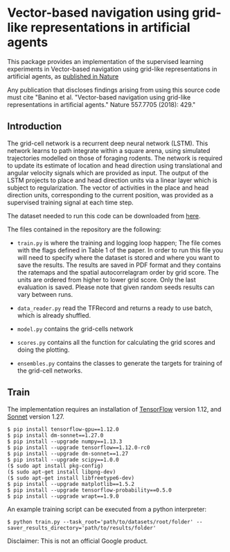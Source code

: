 # Vector-based navigation using grid-like representations in artificial agents

This package provides an implementation of the supervised learning experiments
in Vector-based navigation using grid-like representations in artificial agents,
as [published in Nature](https://www.nature.com/articles/s41586-018-0102-6)

Any publication that discloses findings arising from using this source code must
cite "Banino et al. "Vector-based navigation using grid-like representations in
artificial agents." Nature 557.7705 (2018): 429."

## Introduction

The grid-cell network is a recurrent deep neural network (LSTM). This network
learns to path integrate within a square arena, using simulated trajectories
modelled on those of foraging rodents. The network is required to update its
estimate of location and head direction using translational and angular velocity
signals which are provided as input. The output of the LSTM projects to place
and head direction units via a linear layer which is subject to regularization.
The vector of activities in the place and head direction units, corresponding to
the current position, was provided as a supervised training signal at each time
step.

The dataset needed to run this code can be downloaded from
[here](https://console.cloud.google.com/storage/browser/grid-cells-datasets).

The files contained in the repository are the following:

*   `train.py` is where the training and logging loop happen; The file comes
    with the flags defined in Table 1 of the paper. In order to run this file
    you will need to specify where the dataset is stored and where you want to
    save the results. The results are saved in PDF format and they contains the
    ratemaps and the spatial autocorrelagram order by grid score. The units are
    ordered from higher to lower grid score. Only the last evaluation is saved.
    Please note that given random seeds results can vary between runs.

*   `data_reader.py` read the TFRecord and returns a ready to use batch, which
    is already shuffled.

*   `model.py` contains the grid-cells network

*   `scores.py` contains all the function for calculating the grid scores and
    doing the plotting.

*   `ensembles.py` contains the classes to generate the targets for training of
    the grid-cell networks.

## Train

The implementation requires an installation of
[TensorFlow](https://www.tensorflow.org/) version 1.12, and
[Sonnet](https://github.com/deepmind/sonnet) version 1.27.

```shell
$ pip install tensorflow-gpu==1.12.0
$ pip install dm-sonnet==1.27.0
$ pip install --upgrade numpy==1.13.3
$ pip install --upgrade tensorflow==1.12.0-rc0
$ pip install --upgrade dm-sonnet==1.27
$ pip install --upgrade scipy==1.0.0
($ sudo apt install pkg-config)
($ sudo apt-get install libpng-dev)
($ sudo apt-get install libfreetype6-dev)
$ pip install --upgrade matplotlib==1.5.2
$ pip install --upgrade tensorflow-probability==0.5.0
$ pip install --upgrade wrapt==1.9.0
```

An example training script can be executed from a python interpreter:

```shell
$ python train.py --task_root='path/to/datasets/root/folder' --saver_results_directory='path/to/results/folder'
```

Disclaimer: This is not an official Google product.

